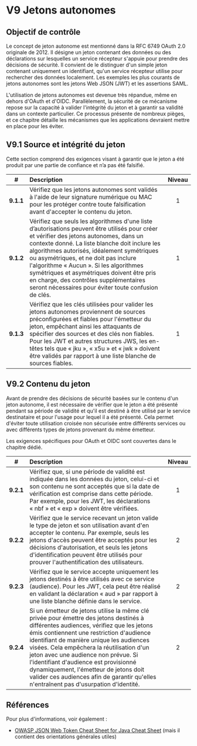 # V9 Jetons autonomes

## Objectif de contrôle

Le concept de jeton autonome est mentionné dans la RFC 6749 OAuth 2.0 originale de 2012. Il désigne un jeton contenant des données ou des déclarations sur lesquelles un service récepteur s'appuie pour prendre des décisions de sécurité. Il convient de le distinguer d'un simple jeton contenant uniquement un identifiant, qu'un service récepteur utilise pour rechercher des données localement. Les exemples les plus courants de jetons autonomes sont les jetons Web JSON (JWT) et les assertions SAML.

L'utilisation de jetons autonomes est devenue très répandue, même en dehors d'OAuth et d'OIDC. Parallèlement, la sécurité de ce mécanisme repose sur la capacité à valider l'intégrité du jeton et à garantir sa validité dans un contexte particulier. Ce processus présente de nombreux pièges, et ce chapitre détaille les mécanismes que les applications devraient mettre en place pour les éviter.

## V9.1 Source et intégrité du jeton

Cette section comprend des exigences visant à garantir que le jeton a été produit par une partie de confiance et n’a pas été falsifié.

| # | Description | Niveau |
| :---: | :--- | :---: |
| **9.1.1** | Vérifiez que les jetons autonomes sont validés à l'aide de leur signature numérique ou MAC pour les protéger contre toute falsification avant d'accepter le contenu du jeton. | 1 |
| **9.1.2** | Vérifiez que seuls les algorithmes d'une liste d’autorisations peuvent être utilisés pour créer et vérifier des jetons autonomes, dans un contexte donné. La liste blanche doit inclure les algorithmes autorisés, idéalement symétriques ou asymétriques, et ne doit pas inclure l'algorithme « Aucun ». Si les algorithmes symétriques et asymétriques doivent être pris en charge, des contrôles supplémentaires seront nécessaires pour éviter toute confusion de clés. | 1 |
| **9.1.3** | Vérifiez que les clés utilisées pour valider les jetons autonomes proviennent de sources préconfigurées et fiables pour l'émetteur du jeton, empêchant ainsi les attaquants de spécifier des sources et des clés non fiables. Pour les JWT et autres structures JWS, les en-têtes tels que « jku », « x5u » et « jwk » doivent être validés par rapport à une liste blanche de sources fiables. | 1 |

## V9.2 Contenu du jeton

Avant de prendre des décisions de sécurité basées sur le contenu d'un jeton autonome, il est nécessaire de vérifier que le jeton a été présenté pendant sa période de validité et qu'il est destiné à être utilisé par le service destinataire et pour l'usage pour lequel il a été présenté. Cela permet d'éviter toute utilisation croisée non sécurisée entre différents services ou avec différents types de jetons provenant du même émetteur.

Les exigences spécifiques pour OAuth et OIDC sont couvertes dans le chapitre dédié.

| # | Description | Niveau |
| :---: | :--- | :---: |
| **9.2.1** | Vérifiez que, si une période de validité est indiquée dans les données du jeton, celui-ci et son contenu ne sont acceptés que si la date de vérification est comprise dans cette période. Par exemple, pour les JWT, les déclarations « nbf » et « exp » doivent être vérifiées. | 1 |
| **9.2.2** | Vérifiez que le service recevant un jeton valide le type de jeton et son utilisation avant d'en accepter le contenu. Par exemple, seuls les jetons d'accès peuvent être acceptés pour les décisions d'autorisation, et seuls les jetons d'identification peuvent être utilisés pour prouver l'authentification des utilisateurs. | 2 |
| **9.2.3** | Vérifiez que le service accepte uniquement les jetons destinés à être utilisés avec ce service (audience). Pour les JWT, cela peut être réalisé en validant la déclaration « aud » par rapport à une liste blanche définie dans le service. | 2 |
| **9.2.4** | Si un émetteur de jetons utilise la même clé privée pour émettre des jetons destinés à différentes audiences, vérifiez que les jetons émis contiennent une restriction d'audience identifiant de manière unique les audiences visées. Cela empêchera la réutilisation d'un jeton avec une audience non prévue. Si l'identifiant d'audience est provisionné dynamiquement, l'émetteur de jetons doit valider ces audiences afin de garantir qu'elles n'entraînent pas d'usurpation d'identité. | 2 |

## Références

Pour plus d'informations, voir également :

* [OWASP JSON Web Token Cheat Sheet for Java Cheat Sheet](https://cheatsheetseries.owasp.org/cheatsheets/JSON_Web_Token_for_Java_Cheat_Sheet.html) (mais il contient des orientations générales utiles)
